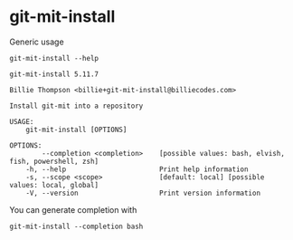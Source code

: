 # git-mit-install

Generic usage

``` shell,script(expected_exit_code=0)
git-mit-install --help
```

``` shell,verify(stream=stdout)
git-mit-install 5.11.7

Billie Thompson <billie+git-mit-install@billiecodes.com>

Install git-mit into a repository

USAGE:
    git-mit-install [OPTIONS]

OPTIONS:
        --completion <completion>    [possible values: bash, elvish, fish, powershell, zsh]
    -h, --help                       Print help information
    -s, --scope <scope>              [default: local] [possible values: local, global]
    -V, --version                    Print version information
```

You can generate completion with

``` shell,script(expected_exit_code=0)
git-mit-install --completion bash
```

